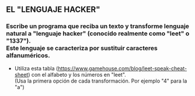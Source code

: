 ## EL "LENGUAJE HACKER"

### Escribe un programa que reciba un texto y transforme lenguaje natural a "lenguaje hacker" (conocido realmente como "leet" o "1337").<br>Este lenguaje se caracteriza por sustituir caracteres alfanuméricos.
- Utiliza esta tabla (https://www.gamehouse.com/blog/leet-speak-cheat-sheet) con el alfabeto y los números en "leet".<br>(Usa la primera opción de cada transformación. Por ejemplo "4" para la "a")